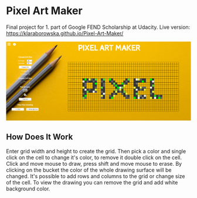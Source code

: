 # Pixel Art Maker

Final project for 1. part of Google FEND Scholarship at Udacity. 
Live version: https://klaraborowska.github.io/Pixel-Art-Maker/

![Screenshot](https://github.com/klaraborowska/pixel-art-maker/blob/master/img/screenshot.png)

## How Does It Work

Enter grid width and height to create the grid. Then pick a color and single click on the cell to change it's color, to remove it double click on the cell. Click and move mouse to draw, press shift and move mouse to erase. By clicking on the bucket the color of the whole drawing surface will be changed. It's possible to add rows and columns to the grid or change size of the cell. To view the drawing you can remove the grid and add white background color.
